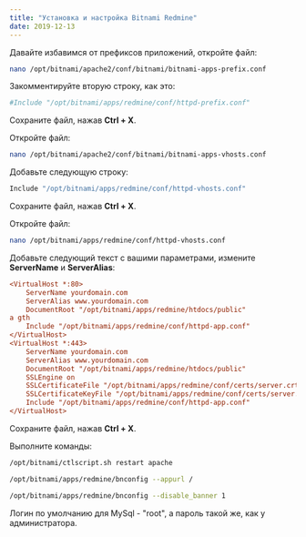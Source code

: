 ```yaml
---
title: "Установка и настройка Bitnami Redmine"
date: 2019-12-13
---
```


Давайте избавимся от префиксов приложений, откройте файл:

```bash
nano /opt/bitnami/apache2/conf/bitnami/bitnami-apps-prefix.conf
```

Закомментируйте вторую строку, как это:

```bash
#Include "/opt/bitnami/apps/redmine/conf/httpd-prefix.conf"
```

Сохраните файл, нажав **Ctrl + X**.

Откройте файл:

```bash
nano /opt/bitnami/apache2/conf/bitnami/bitnami-apps-vhosts.conf
```

Добавьте следующую строку:

```bash
Include "/opt/bitnami/apps/redmine/conf/httpd-vhosts.conf"
```

Сохраните файл, нажав **Ctrl + X**.

Откройте файл:

```bash
nano /opt/bitnami/apps/redmine/conf/httpd-vhosts.conf
```

Добавьте следующий текст с вашими параметрами, измените **ServerName** и **ServerAlias**:

```ini
<VirtualHost *:80>
    ServerName yourdomain.com
    ServerAlias www.yourdomain.com
    DocumentRoot "/opt/bitnami/apps/redmine/htdocs/public"
а gth
    Include "/opt/bitnami/apps/redmine/conf/httpd-app.conf"
</VirtualHost>
<VirtualHost *:443>
    ServerName yourdomain.com
    ServerAlias www.yourdomain.com
    DocumentRoot "/opt/bitnami/apps/redmine/htdocs/public"
    SSLEngine on
    SSLCertificateFile "/opt/bitnami/apps/redmine/conf/certs/server.crt"
    SSLCertificateKeyFile "/opt/bitnami/apps/redmine/conf/certs/server.key"
    Include "/opt/bitnami/apps/redmine/conf/httpd-app.conf"
</VirtualHost>
```

Сохраните файл, нажав **Ctrl + X**.

Выполните команды:

```bash
/opt/bitnami/ctlscript.sh restart apache
```

```bash
/opt/bitnami/apps/redmine/bnconfig --appurl /
```

```bash
/opt/bitnami/apps/redmine/bnconfig --disable_banner 1
```

Логин по умолчанию для MySql - "root", а пароль такой же, как у администратора.
